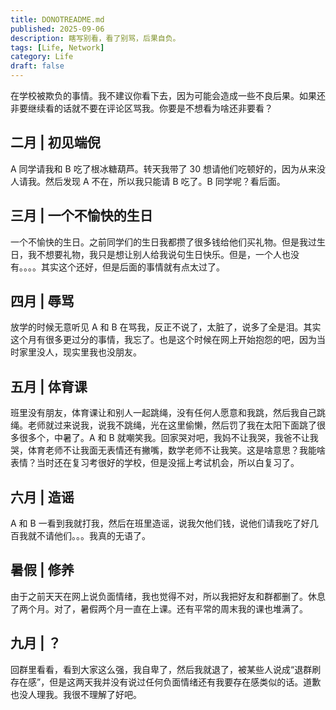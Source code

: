 ```yaml
---
title: DONOTREADME.md
published: 2025-09-06
description: 瞎写别看，看了别骂，后果自负。
tags: [Life, Network]
category: Life
draft: false
---
```


在学校被欺负的事情。我不建议你看下去，因为可能会造成一些不良后果。如果还非要继续看的话就不要在评论区骂我。你要是不想看为啥还非要看？

## 二月 | 初见端倪

A 同学请我和 B 吃了根冰糖葫芦。转天我带了 30 想请他们吃顿好的，因为从来没人请我。然后发现 A 不在，所以我只能请 B 吃了。B 同学呢？看后面。

## 三月 | 一个不愉快的生日

一个不愉快的生日。之前同学们的生日我都攒了很多钱给他们买礼物。但是我过生日，我不想要礼物，我只是想让别人给我说句生日快乐。但是，一个人也没有。。。。其实这个还好，但是后面的事情就有点太过了。

## 四月 | 辱骂

放学的时候无意听见 A 和 B 在骂我，反正不说了，太脏了，说多了全是泪。其实这个月有很多更过分的事情，我忘了。也是这个时候在网上开始抱怨的吧，因为当时家里没人，现实里我也没朋友。

## 五月 | 体育课

班里没有朋友，体育课让和别人一起跳绳，没有任何人愿意和我跳，然后我自己跳绳。老师就过来说我，说我不跳绳，光在这里偷懒，然后罚了我在太阳下面跳了很多很多个，中暑了。A 和 B 就嘲笑我。回家哭对吧，我妈不让我哭，我爸不让我哭，体育老师不让我面无表情还有撇嘴，数学老师不让我笑。这是啥意思？我能啥表情？当时还在复习考很好的学校，但是没摇上考试机会，所以白复习了。

## 六月 | 造谣

A 和 B 一看到我就打我，然后在班里造谣，说我欠他们钱，说他们请我吃了好几百我就不请他们。。。我真的无语了。

## 暑假 | 修养

由于之前天天在网上说负面情绪，我也觉得不对，所以我把好友和群都删了。休息了两个月。对了，暑假两个月一直在上课。还有平常的周末我的课也堆满了。

## 九月 | ？

回群里看看，看到大家这么强，我自卑了，然后我就退了，被某些人说成“退群刷存在感”，但是这两天我并没有说过任何负面情绪还有我要存在感类似的话。道歉也没人理我。我很不理解了好吧。